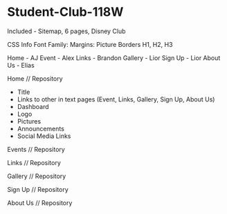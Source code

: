 # Student-Club-118W
Included - Sitemap, 6 pages, Disney Club 

CSS Info
Font Family: 
Margins:
Picture Borders
H1, H2, H3 

Home - AJ 
Event - Alex 
Links - Brandon
Gallery - Lior 
Sign Up - Lior
About Us - Elias 

Home // Repository 
- Title 
- Links to other in text pages (Event, Links, Gallery, Sign Up, About Us) 
- Dashboard 
- Logo
- Pictures 
- Announcements
- Social Media Links 

Events // Repository 

Links // Repository 

Gallery // Repository

Sign Up // Repository

About Us // Repository